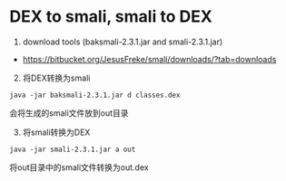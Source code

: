 # DEX to smali, smali to DEX

1. download tools (baksmali-2.3.1.jar and smali-2.3.1.jar)
* https://bitbucket.org/JesusFreke/smali/downloads/?tab=downloads

2. 将DEX转换为smali

```
java -jar baksmali-2.3.1.jar d classes.dex
```

会将生成的smali文件放到out目录

3. 将smali转换为DEX

```
java -jar smali-2.3.1.jar a out
```

将out目录中的smali文件转换为out.dex

